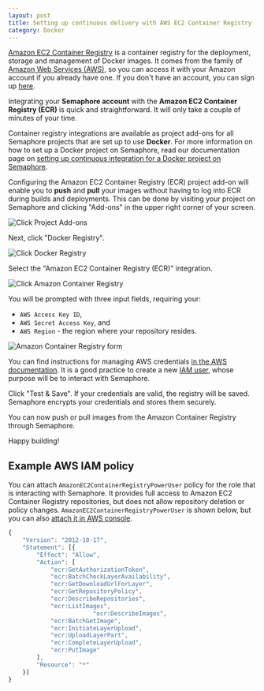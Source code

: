 ```yaml
---
layout: post
title: Setting up continuous delivery with AWS EC2 Container Registry
category: Docker
---
```


[Amazon EC2 Container Registry](https://aws.amazon.com/ecr/) is a
container registry for the deployment, storage and management of Docker images.
It comes from the family of [Amazon Web Services (AWS)](https://aws.amazon.com/),
so you can access it with your Amazon account if you already have one.
If you don't have an account, you can sign up [here](https://portal.aws.amazon.com/gp/aws/developer/registration/index.html).

Integrating your **Semaphore account** with the **Amazon EC2 Container Registry
(ECR)** is quick and straightforward. It will only take a couple of minutes of
your time.

Container registry integrations are available as project add-ons for all
Semaphore projects that are set up to use **Docker**. For more information on
how to set up a Docker project on Semaphore, read our documentation page on
[setting up continuous integration for a Docker project on Semaphore](/docs/docker/setting-up-continuous-integration-for-docker-project.html).

Configuring the Amazon EC2 Container Registry (ECR) project add-on will enable
you to **push** and **pull** your images without having to log into ECR during
builds and deployments. This can be done by visiting your project on Semaphore
and clicking "Add-ons" in the upper right corner of your screen.

<img src="/docs/assets/img/docker/shared/click-add-ons.png" class="img-responsive img-bordered" alt="Click Project Add-ons">

Next, click "Docker Registry".

<img src="/docs/assets/img/docker/shared/select-docker-registry.png" class="img-responsive img-bordered" alt="Click Docker Registry">

Select the "Amazon EC2 Container Registry (ECR)" integration.

<img src="/docs/assets/img/docker/setting-up-amazon-container-registry-for-your-project/select-amazon-container-registry.png" class="img-responsive img-bordered" alt="Click Amazon Container Registry">

You will be prompted with three input fields, requiring your:

  - `AWS Access Key ID`,
  - `AWS Secret Access Key`, and
  - `AWS Region` - the region where your repository resides.

<img src="/docs/assets/img/docker/setting-up-amazon-container-registry-for-your-project/amazon-container-registry-form.png" class="img-responsive img-bordered" alt="Amazon Container Registry form">

You can find instructions for managing AWS credentials
[in the AWS documentation](http://docs.aws.amazon.com/general/latest/gr/managing-aws-access-keys.html).
It is a good practice to create a new [IAM user](http://docs.aws.amazon.com/IAM/latest/UserGuide/id_users_create.html),
whose purpose will be to interact with Semaphore.

Click "Test & Save". If your credentials are valid, the registry will be saved.
Semaphore encrypts your credentials and stores them securely.

You can now push or pull images from the Amazon Container Registry through
Semaphore.

Happy building!

## Example AWS IAM policy

You can attach `AmazonEC2ContainerRegistryPowerUser` policy for the role that 
is interacting with Semaphore. It provides full access to Amazon EC2 Container 
Registry repositories, but does not allow repository deletion or policy changes.
`AmazonEC2ContainerRegistryPowerUser` is shown below, but you can also [attach it in AWS console](http://docs.aws.amazon.com/IAM/latest/UserGuide/access_policies_managed-using.html#attach-managed-policy-console).

```javascript
{
	"Version": "2012-10-17",
	"Statement": [{
		"Effect": "Allow",
		"Action": [
			"ecr:GetAuthorizationToken",
			"ecr:BatchCheckLayerAvailability",
			"ecr:GetDownloadUrlForLayer",
			"ecr:GetRepositoryPolicy",
			"ecr:DescribeRepositories",
			"ecr:ListImages",
                        "ecr:DescribeImages",
			"ecr:BatchGetImage",
			"ecr:InitiateLayerUpload",
			"ecr:UploadLayerPart",
			"ecr:CompleteLayerUpload",
			"ecr:PutImage"
		],
		"Resource": "*"
	}]
}
```
